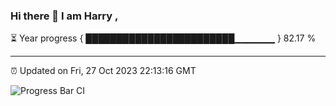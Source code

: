### Hi there 👋 I am Harry , 

⏳ Year progress { ████████████████████████▁▁▁▁▁▁ } 82.17 %

---

⏰ Updated on Fri, 27 Oct 2023 22:13:16 GMT

![Progress Bar CI](https://github.com/duykhang68/duykhang68/workflows/Progress%20Bar%20CI/badge.svg)
